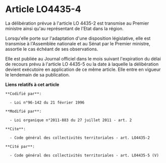 # Article LO4435-4

La délibération prévue à l'article LO 4435-2 est transmise au Premier ministre ainsi qu'au représentant de l'Etat dans la
région. 

Lorsqu'elle porte sur l'adaptation d'une disposition législative, elle est transmise à l'Assemblée nationale et au Sénat par
le Premier ministre, assortie le cas échéant de ses observations. 

Elle est publiée au Journal officiel dans le mois suivant l'expiration du délai de recours prévu à l'article LO 4435-5 ou la
date à laquelle la délibération devient exécutoire en application de ce même article. Elle entre en vigueur le lendemain de
sa publication.

**Liens relatifs à cet article**

	**Codifié par**:

	  - Loi n°96-142 du 21 février 1996

	**Modifié par**:

	  - Loi organique n°2011-883 du 27 juillet 2011 - art. 2

	**Cite**:

	  - Code général des collectivités territoriales - art. LO4435-2

	**Cité par**:

	  - Code général des collectivités territoriales - art. LO4435-5 (V)
